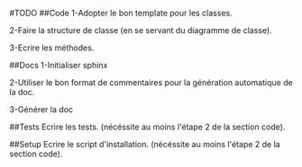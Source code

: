 #TODO
##Code
1-Adopter le bon template pour les classes.

2-Faire la structure de classe (en se servant du diagramme de classe).

3-Ecrire les méthodes.

##Docs
1-Initialiser sphinx

2-Utiliser le bon format de commentaires pour la génération automatique de la doc.

3-Générer la doc

##Tests
Ecrire les tests.        (nécéssite au moins l'étape 2 de la section code).

##Setup
Ecrire le script d'installation.        (nécéssite au moins l'étape 2 de la section code).
